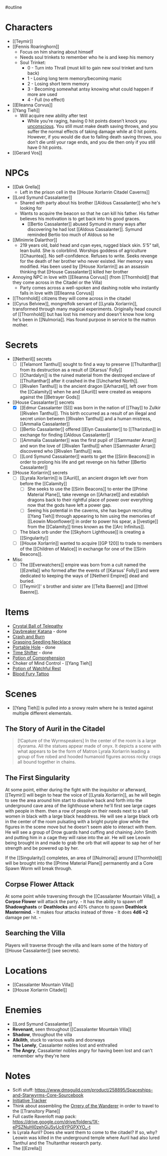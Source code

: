 #outline
# Characters
- [[Teymir]]
- [[Fennis Roaringhorn]]
	- Focus on him sharing about himself
	- Needs soul trinkets to remember who he is and keep his memory
	- Soul Trinket:
		- 0 - Turn into Thrall (must kill to gain new soul trinket and turn back)
		- 1 - Losing long term memory/becoming manic
		- 2 - Losing short term memory
		- 3 - Becoming somewhat antsy knowing what could happen if more are used
		- 4 - Full (no effect)
- [[Elleanna Corvus]]
- [[Yang Tieh]]
	- Will acquire new ability after test
		- While you’re raging, having 0 hit points doesn’t knock you [unconscious](https://www.dndbeyond.com/compendium/rules/basic-rules/appendix-a-conditions#Unconscious). You still must make death saving throws, and you suffer the normal effects of taking damage while at 0 hit points. However, if you would die due to failing death saving throws, you don’t die until your rage ends, and you die then only if you still have 0 hit points.
- [[Gerard Vos]]

# NPCs
- [[Dak Grella]]
	- Left in the prison cell in the [[House Xorlarrin Citadel Caverns]]
- [[Lord Symund Cassalanter]]
	- Shared with party about his brother [[Aldous Cassalanter]] who he's looking for
	- Wants to acquire the beacon so that he can kill his father. His father believes his motivation is to get back into his good graces.
		- [[Bertio Cassalanter]] abused Symund in many ways after discovering he had lost [[Aldous Cassalanter]]. Symund reminded Bertio too much of Aldous so he 
- [[Minimrie Dalarthor]]
	- 219 years old, bald head and cyan eyes, rugged black skin. 5'5" tall, lean build. She is colorblind. Worships goddess of agriculture [[Chauntea]]. No self-confidence. Refuses to write. Seeks revenge for the death of her brother who never existed. Her memory was modified. Has been used by [[House Xorlarrin]] as an assassin thinking that [[House Cassalanter]] killed her brother
- Annoying NPC in love with [[Elleanna Corvus]] (from [[Thornhold]] that they come across in the Citadel or the Villa)
	- Party comes across a well-spoken and dashing noble who instantly falls in love with [[Elleanna Corvus]]
- [[Thornhold]] citizens they will come across in the citadel
- [[Cyrus Belview]], mongrelfolk servant of [[Lyrala Xorlarrin]], transformed through many magical experiments. Originally head council of [[Thornhold]] but has lost his memory and doesn't know how long he's been in [[Nulmoria]]. Has found purpose in service to the matron mother.

# Secrets 
- [[Netheril]] secrets
	- [ ] [[Telamont Tanthul]] sought to find a way to preserve [[Thultanthar]] from its destruction as a result of [[Karsus' Folly]]
	- [ ] [[Chardalyn]] is the ruined material from the destroyed enclave of [[Thultanthar]] after it crashed in the [[Uncharted North]]. 
	- [ ] [[Rivalen Tanthul]] is the ancient dragon [[Arharzel]], left over from the [[Calamity]] when he and [[Auril]] were created as weapons against the [[Betrayer Gods]]
- [[House Cassalanter]] secrets
	- [x] [[Edmur Cassalanter (S)]] was born in the nation of ‌[[Thay]] to ‌Zulkir [[Rivalen Tanthul]]. This birth occurred as a result of an illegal and secret union between [[Rivalen Tanthul]]‌ and a human mistress, [[Ammalia Cassalanter]]
	- [ ] [[Bertio Cassalanter]] offered [[Elyn Cassalanter]] to [[Tharizdun]] in exchange for finding [[Aldous Cassalanter]]
	- [ ] [[Ammalia Cassalanter]] was the first pupil of [[Sammaster Arran]] and won the love of [[Rivalen Tanthul]] when [[Sammaster Arran]] discovered who [[Rivalen Tanthul]] was.
	- [ ] [[Lord Symund Cassalanter]] wants to get the [[Sirin Beacons]] in order to prolong his life and get revenge on his father [[Bertio Cassalanter]]
- [[House Xorlarrin]] secrets
	- [ ]  [[Lyrala Xorlarrin]] is [[Auril]], an ancient dragon left over from before the [[Calamity]]
		- [ ] She seeks to use the [[Sirin Beacons]] to enter the [[Prime Material Plane]], take revenge on [[Arharzel]] and establish dragons back to their rightful place of power over everything now that the gods have left a power gap.
		- [ ] Seeing his potential in the caverns, she has begun recruiting [[Yang Tieh]] through appearing to him using the memories of [[Leowin Moonflower]] in order to power his spear, a [[vestige]] from the [[Calamity]] times known as the [[Arc Infinitus]]. 
	- [ ] The black orb under the [[Skyhorn Lighthouse]] is creating a [[Singularity]]
	- [ ] [[House Xorlarrin]] wanted to acquire  [[GP 120]] to trade to members of the [[Children of Malice]] in exchange for one of the [[Sirin Beacons]].
- Misc
	- [ ] The [[Everwatchers]] empire was born from a cult named the [[Ezrella]] who formed after the events of [[Karsus' Folly]] and were dedicated to keeping the ways of [[Netheril Empire]] dead and buried.
	- [ ] [[Teymir]]' s brother and sister are [[Telta Baenre]] and [[Ithrel Baenre]].

# Items
- [Crystal Ball of Telepathy](https://www.dndbeyond.com/magic-items/4863-crystal-ball-of-telepathy)
- [Daybreaker Katana](https://www.dndbeyond.com/magic-items/4850072-daybreaker-katana) - done
- [Crash and Burn](https://www.dndbeyond.com/magic-items/4850099-crash-and-burn)
- [Grasping Seedling Necklace](https://www.dndbeyond.com/magic-items/4850127-grasping-seedling-necklace)
- [Portable Hole](https://www.dndbeyond.com/magic-items/4699-portable-hole) - done
- [Time Shifter](https://www.dndbeyond.com/magic-items/4882067-time-shifter) - done
- [Potion of Comprehension](https://www.dndbeyond.com/magic-items/954138-potion-of-comprehension)
- Choker of Mind Control - [[Yang Tieh]]
- [Potion of Watchful Rest](https://www.dndbeyond.com/magic-items/954156-potion-of-watchful-rest)
- [Blood Fury Tattoo](https://www.dndbeyond.com/magic-items/2401145-blood-fury-tattoo)

# Scenes
- [[Yang Tieh]] is pulled into a snowy realm where he is tested against multiple different elementals.

## The Story of Auril in the Citadel

> [!Capture of the Wyrmspeakers]
> In the center of the room is a large dyorama. All the statues appear made of onyx. It depicts a scene with what appears to be the form of Matron Lyrala Xorlarrin leading a group of five robed and hooded humanoid figures across rocky crags all bound together in chains.

## The First Singularity
At some point, either during the fight with the inquisitor or afterward, [[Teymir]] will begin to hear the voice of [[Lyrala Xorlarrin]], as he will begin to see the area around him start to dissolve back and forth into the underground cave area of the lighthouse where he'll first see large cages with people in them. then a row of people on their needs next to a tall women in black with a large black headdress. He will see a large black orb in the center of the room pulsating with a bright purple glow while the figures in the scene move but he doesn't seem able to interact with them. He will see a group of Drow guards hand cuffing and chaining John Smith and putting him in a cage they will raise into the air. He will see Leowin being brought in and made to grab the orb that will appear to sap her of her strength and be powered up by her.

If the [[Singularity]] completes, an area of [[Nulmoria]] around [[Thornhold]] will be brought into the [[Prime Material Plane]] permanently and a Core Spawn Worm will break through.

## Corpse Flower Attack
At some point while traversing through the [[Cassalanter Mountain Villa]], a **Corpse Flower** will attack the party.
	- It has the ability to spawn off **Shadowghasts** or **Deathlocks** and 40% chance to spawn **Deathlock Mastermind**. 
	- It makes four attacks instead of three
	- It does **4d6 +2** damage per hit.
	- 
## Searching the Villa
Players will traverse through the villa and learn some of the history of [[House Cassalanter]] (see secrets). 

# Locations
- [[Cassalanter Mountain Villa]]
- [[House Xorlarrin Citadel]]

# Enemies
- [[Lord Symund Cassalanter]]
- **Revenant**, seen throughout [[Cassalanter Mountain Villa]]
- **Shadow**, throughout the villa
- **Alkilith**, stuck to various walls and doorways
- **The Lonely**, Cassalanter nobles lost and enthralled
- **The Angry**, Cassalanter nobles angry for having been lost and can't remember why they're here

# Notes
- Scifi stuff: https://www.dmsguild.com/product/258895/Spaceships-and-Starwyrms-Core-Sourcebook
- [Initiative Tracker](https://www.improved-initiative.com/)
- Think about assembling the [Orrery of the Wanderer](https://www.dndbeyond.com/magic-items/705876-orrery-of-the-wanderer) in order to travel to the [[Transitory Plane]]
- Full castle Ravenloft map pack: https://drive.google.com/drive/folders/1X-ePSZNuHI0zehGiJ5yUc6YPGPXYO_-t
- Is Lyrala Auril? Does she want them to come to the citadel? If so, why? Leowin was killed in the underground temple where Auril had also lured Tanthul and the Thultanthar research party.
- The [[Ezrella]]



